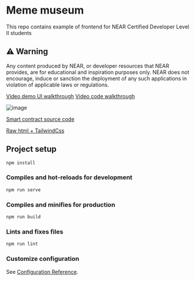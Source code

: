 # Meme museum
This repo contains example of frontend for NEAR Certified Developer Level II students

## ⚠️ Warning
Any content produced by NEAR, or developer resources that NEAR provides, are for educational and inspiration purposes only. NEAR does not encourage, induce or sanction the deployment of any such applications in violation of applicable laws or regulations.


<a href="https://www.loom.com/share/3b558ef14d4945338d4220964f075220">Video demo UI walkthrough</a>
<a href="https://www.loom.com/share/3b558ef14d4945338d4220964f075220">Video code walkthrough</a>

![image](https://user-images.githubusercontent.com/38455192/139825787-9089159c-086e-4f28-b3be-cbf95cc8fa84.png)

<a href="https://github.com/Learn-NEAR/NCD.L1.sample--meme-museum">Smart contract source code</a>

<a href="https://github.com/NazarH2ONyzhnyk/meme-museum-new">Raw html + TailwindCss</a>


## Project setup
```
npm install
```

### Compiles and hot-reloads for development
```
npm run serve
```

### Compiles and minifies for production
```
npm run build
```

### Lints and fixes files
```
npm run lint
```

### Customize configuration
See [Configuration Reference](https://cli.vuejs.org/config/).
